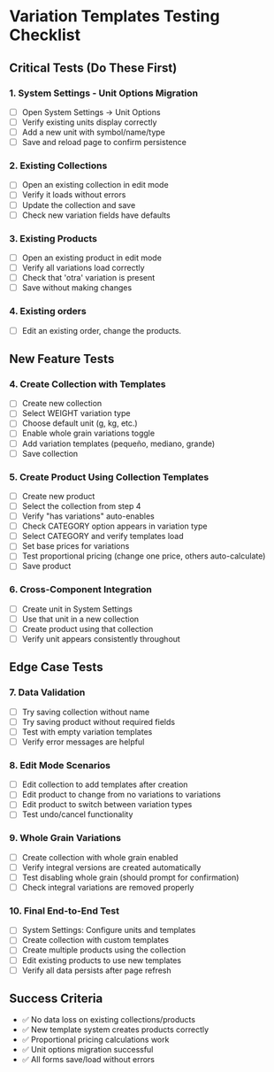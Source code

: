 # Variation Templates Testing Checklist

## Critical Tests (Do These First)

### 1. System Settings - Unit Options Migration
- [ ] Open System Settings → Unit Options
- [ ] Verify existing units display correctly
- [ ] Add a new unit with symbol/name/type
- [ ] Save and reload page to confirm persistence

### 2. Existing Collections
- [ ] Open an existing collection in edit mode
- [ ] Verify it loads without errors
- [ ] Update the collection and save
- [ ] Check new variation fields have defaults

### 3. Existing Products  
- [ ] Open an existing product in edit mode
- [ ] Verify all variations load correctly
- [ ] Check that 'otra' variation is present
- [ ] Save without making changes

### 4. Existing orders

- [ ] Edit an existing order, change the products. 

## New Feature Tests

### 4. Create Collection with Templates
- [ ] Create new collection
- [ ] Select WEIGHT variation type
- [ ] Choose default unit (g, kg, etc.)
- [ ] Enable whole grain variations toggle
- [ ] Add variation templates (pequeño, mediano, grande)
- [ ] Save collection

### 5. Create Product Using Collection Templates
- [ ] Create new product
- [ ] Select the collection from step 4
- [ ] Verify "has variations" auto-enables
- [ ] Check CATEGORY option appears in variation type
- [ ] Select CATEGORY and verify templates load
- [ ] Set base prices for variations
- [ ] Test proportional pricing (change one price, others auto-calculate)
- [ ] Save product

### 6. Cross-Component Integration
- [ ] Create unit in System Settings
- [ ] Use that unit in a new collection
- [ ] Create product using that collection
- [ ] Verify unit appears consistently throughout

## Edge Case Tests

### 7. Data Validation
- [ ] Try saving collection without name
- [ ] Try saving product without required fields
- [ ] Test with empty variation templates
- [ ] Verify error messages are helpful

### 8. Edit Mode Scenarios
- [ ] Edit collection to add templates after creation
- [ ] Edit product to change from no variations to variations
- [ ] Edit product to switch between variation types
- [ ] Test undo/cancel functionality

### 9. Whole Grain Variations
- [ ] Create collection with whole grain enabled
- [ ] Verify integral versions are created automatically
- [ ] Test disabling whole grain (should prompt for confirmation)
- [ ] Check integral variations are removed properly

### 10. Final End-to-End Test
- [ ] System Settings: Configure units and templates
- [ ] Create collection with custom templates
- [ ] Create multiple products using the collection
- [ ] Edit existing products to use new templates
- [ ] Verify all data persists after page refresh

## Success Criteria
- ✅ No data loss on existing collections/products
- ✅ New template system creates products correctly
- ✅ Proportional pricing calculations work
- ✅ Unit options migration successful
- ✅ All forms save/load without errors
